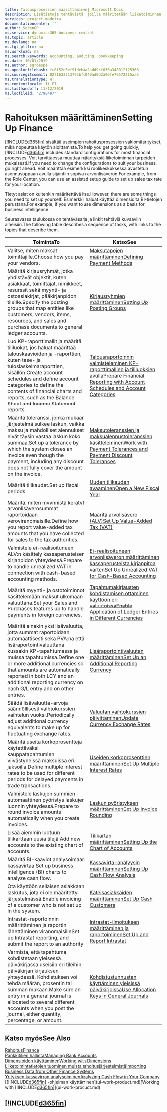 ```yaml
---
title: Talousprosessien määrittäminen| Microsoft Docs
description: Lisätietoja tehtävistä, joilla määritetään liiketoiminnan taloushallinto laskentatoimen, tilintarkastuksen tai kirjanpidon tarpeita varten.
services: project-madeira
documentationcenter: ''
author: SorenGP
ms.service: dynamics365-business-central
ms.topic: article
ms.devlang: na
ms.tgt_pltfrm: na
ms.workload: na
ms.search.keywords: accounting, auditing, bookkeeping
ms.date: 10/01/2019
ms.author: sgroespe
ms.openlocfilehash: fc8f52e5ef9fdeb8a2add9cf030a348012f25366
ms.sourcegitcommit: 02f1633213793bfc040ad0d2a96fe76572215aa5
ms.translationtype: HT
ms.contentlocale: fi-FI
ms.lasthandoff: 11/12/2019
ms.locfileid: "2798497"
---
```

# <a name="setting-up-finance"></a><span data-ttu-id="5e44e-103">Rahoituksen määrittäminen</span><span class="sxs-lookup"><span data-stu-id="5e44e-103">Setting Up Finance</span></span>
<span data-ttu-id="5e44e-104">[!INCLUDE[d365fin](includes/d365fin_md.md)] sisältää useimpien rahoitusprosessien vakiomääritykset, mikä nopeuttaa käytön aloittamista.</span><span class="sxs-lookup"><span data-stu-id="5e44e-104">To help you get going quickly, [!INCLUDE[d365fin](includes/d365fin_md.md)] includes standard configurations for most financial processes.</span></span> <span data-ttu-id="5e44e-105">Voit tarvittaessa muuttaa määrityksiä liiketoiminnan tarpeiden mukaisesti.</span><span class="sxs-lookup"><span data-stu-id="5e44e-105">If you need to change the configurations to suit your business, go right ahead.</span></span> <span data-ttu-id="5e44e-106">Voit määrittää esimerkiksi roolikeskuksessa avustetun asennusoppaan avulla sijaintiin sopivan arvonlisäveron.</span><span class="sxs-lookup"><span data-stu-id="5e44e-106">For example, from the Role Center, you can use an assisted setup guide to set up sales tax rate for your location.</span></span>  

<span data-ttu-id="5e44e-107">Tietyt asiat on kuitenkin määritettävä itse.</span><span class="sxs-lookup"><span data-stu-id="5e44e-107">However, there are some things you need to set up yourself.</span></span> <span data-ttu-id="5e44e-108">Esimerkki: haluat käyttää dimensioita BI-tietojen perustana.</span><span class="sxs-lookup"><span data-stu-id="5e44e-108">For example, if you want to use dimensions as a basis for business intelligence.</span></span>  

<span data-ttu-id="5e44e-109">Seuraavassa taulukossa on tehtäväsarja ja linkit tehtäviä kuvaaviin aiheisiin.</span><span class="sxs-lookup"><span data-stu-id="5e44e-109">The following table describes a sequence of tasks, with links to the topics that describe them.</span></span>

| <span data-ttu-id="5e44e-110">Toiminta</span><span class="sxs-lookup"><span data-stu-id="5e44e-110">To</span></span> | <span data-ttu-id="5e44e-111">Katso</span><span class="sxs-lookup"><span data-stu-id="5e44e-111">See</span></span> |
| --- | --- |
| <span data-ttu-id="5e44e-112">Valitse, miten maksat toimittajille.</span><span class="sxs-lookup"><span data-stu-id="5e44e-112">Choose how you pay your vendors.</span></span> |[<span data-ttu-id="5e44e-113">Maksutapojen määrittäminen</span><span class="sxs-lookup"><span data-stu-id="5e44e-113">Defining Payment Methods</span></span>](finance-payment-methods.md) |
| <span data-ttu-id="5e44e-114">Määritä kirjausryhmät, jotka yhdistävät objektit, kuten asiakkaat, toimittajat, nimikkeet, resurssit sekä myynti- ja ostoasiakirjat, pääkirjanpidon tileille.</span><span class="sxs-lookup"><span data-stu-id="5e44e-114">Specify the posting groups that map entities like customers, vendors, items, resources, and sales and purchase documents to general ledger accounts.</span></span> |[<span data-ttu-id="5e44e-115">Kirjausryhmien määrittäminen</span><span class="sxs-lookup"><span data-stu-id="5e44e-115">Setting Up Posting Groups</span></span>](finance-posting-groups.md)|
|<span data-ttu-id="5e44e-116">Luo KP-raporttimallit ja määritä tililuokat, jos haluat määrittää talouskaavioiden ja -raporttien, kuten tase- ja tuloslaskelmaraporttien, sisällön.</span><span class="sxs-lookup"><span data-stu-id="5e44e-116">Create account schedules and define account categories to define the contents of financial charts and reports, such as the Balance Sheet and Income Statement reports.</span></span>|[<span data-ttu-id="5e44e-117">Talousraportoinnin valmisteleminen KP-raporttimallien ja tililuokkien avulla</span><span class="sxs-lookup"><span data-stu-id="5e44e-117">Prepare Financial Reporting with Account Schedules and Account Categories</span></span>](bi-how-work-account-schedule.md)|
|<span data-ttu-id="5e44e-118">Määritä toleranssi, jonka mukaan järjestelmä sulkee laskun, vaikka maksu ja mahdolliset alennukset eivät täysin vastaa laskun koko summaa.</span><span class="sxs-lookup"><span data-stu-id="5e44e-118">Set up a tolerance by which the system closes an invoice even though the payment, including any discount, does not fully cover the amount on the invoice.</span></span>|[<span data-ttu-id="5e44e-119">Maksutoleranssien ja maksualennustoleranssien käsitteleminen</span><span class="sxs-lookup"><span data-stu-id="5e44e-119">Work with Payment Tolerances and Payment Discount Tolerances</span></span>](finance-payment-tolerance-and-payment-discount-tolerance.md)|
| <span data-ttu-id="5e44e-120">Määritä tilikaudet.</span><span class="sxs-lookup"><span data-stu-id="5e44e-120">Set up fiscal periods.</span></span> |[<span data-ttu-id="5e44e-121">Uuden tilikauden avaaminen</span><span class="sxs-lookup"><span data-stu-id="5e44e-121">Open a New Fiscal Year</span></span>](finance-how-open-new-fiscal-year.md) |
| <span data-ttu-id="5e44e-122">Määritä, miten myynnistä kerätyt arvonlisäverosummat raportoidaan veroviranomaisille.</span><span class="sxs-lookup"><span data-stu-id="5e44e-122">Define how you report value-added tax amounts that you have collected for sales to the tax authorities.</span></span> |[<span data-ttu-id="5e44e-123">Määritä arvolisävero (ALV)</span><span class="sxs-lookup"><span data-stu-id="5e44e-123">Set Up Value-Added Tax (VAT)</span></span>](finance-setup-vat.md)|
|<span data-ttu-id="5e44e-124">Valmistele ei-realisoituneen ALV:n käsittely kassaperusteisen kirjanpidon yhteydessä.</span><span class="sxs-lookup"><span data-stu-id="5e44e-124">Prepare to handle unrealized VAT in connection with cash-based accounting methods.</span></span>|[<span data-ttu-id="5e44e-125">Ei-realisoituneen arvonlisäveron määrittäminen kassaperusteista kirjanpitoa varten</span><span class="sxs-lookup"><span data-stu-id="5e44e-125">Set Up Unrealized VAT for Cash-Based Accounting</span></span>](finance-setup-unrealized-vat.md)|
| <span data-ttu-id="5e44e-126">Määritä myynti- ja ostotoiminnot käsittelemään maksut ulkomaan valuuttana.</span><span class="sxs-lookup"><span data-stu-id="5e44e-126">Set your Sales and Purchases features up to handle payments in foreign currencies.</span></span>|[<span data-ttu-id="5e44e-127">Tapahtumakirjausten kohdistamisen ottaminen käyttöön eri valuutoissa</span><span class="sxs-lookup"><span data-stu-id="5e44e-127">Enable Application of Ledger Entries in Different Currencies</span></span>](finance-how-enable-application-ledger-entries-different-currencies.md)
|<span data-ttu-id="5e44e-128">Määritä ainakin yksi lisävaluutta, jotta summat raportoidaan automaattisesti sekä PVA:na että lisäraportointivaluuttana kussakin KP-tapahtumassa ja muissa tapahtumissa.</span><span class="sxs-lookup"><span data-stu-id="5e44e-128">Define one or more additional currencies so that amounts are automatically reported in both LCY and an additional reporting currency on each G/L entry and on other entries.</span></span>|[<span data-ttu-id="5e44e-129">Lisäraportointivaluutan määrittäminen</span><span class="sxs-lookup"><span data-stu-id="5e44e-129">Set Up an Additional Reporting Currency</span></span>](finance-how-setup-additional-currencies.md)|
|<span data-ttu-id="5e44e-130">Säädä lisävaluutta-arvoja säännöllisesti vaihtokurssien vaihtelun vuoksi.</span><span class="sxs-lookup"><span data-stu-id="5e44e-130">Periodically adjust additional currency equivalents to make up for fluctuating exchange rates.</span></span>|[<span data-ttu-id="5e44e-131">Valuutan vaihtokurssien päivittäminen</span><span class="sxs-lookup"><span data-stu-id="5e44e-131">Update Currency Exchange Rates</span></span>](finance-how-update-currencies.md)|
|<span data-ttu-id="5e44e-132">Määritä useita korkoprosentteja käytettäväksi kauppatapahtumien viivästyneissä maksuissa eri jaksoilla.</span><span class="sxs-lookup"><span data-stu-id="5e44e-132">Define multiple interest rates to be used for different periods for delayed payments in trade transactions.</span></span>|[<span data-ttu-id="5e44e-133">Useiden korkoprosenttien määrittäminen</span><span class="sxs-lookup"><span data-stu-id="5e44e-133">Set Up Multiple Interest Rates</span></span>](finance-how-to-set-up-multiple-interest-rates.md)|
|<span data-ttu-id="5e44e-134">Valmistele laskujen summien automaattinen pyöristys laskujen luonnin yhteydessä.</span><span class="sxs-lookup"><span data-stu-id="5e44e-134">Prepare to round invoice amounts automatically when you create invoices.</span></span>|[<span data-ttu-id="5e44e-135">Laskun pyöristyksen määrittäminen</span><span class="sxs-lookup"><span data-stu-id="5e44e-135">Set Up Invoice Rounding</span></span>](finance-set-up-invoice-rounding.md)|
| <span data-ttu-id="5e44e-136">Lisää aiemmin luotuun tilikarttaan uusia tilejä.</span><span class="sxs-lookup"><span data-stu-id="5e44e-136">Add new accounts to the existing chart of accounts.</span></span> |[<span data-ttu-id="5e44e-137">Tilikartan määrittäminen</span><span class="sxs-lookup"><span data-stu-id="5e44e-137">Setting Up the Chart of Accounts</span></span>](finance-setup-chart-accounts.md) |
| <span data-ttu-id="5e44e-138">Määritä BI-kaaviot analysoimaan kassavirtaa.</span><span class="sxs-lookup"><span data-stu-id="5e44e-138">Set up business intelligence (BI) charts to analyze cash flow.</span></span> |[<span data-ttu-id="5e44e-139">Kassavirta-analyysin määrittäminen</span><span class="sxs-lookup"><span data-stu-id="5e44e-139">Setting Up Cash Flow Analysis</span></span>](finance-setup-cash-flow-analyses.md) |
|<span data-ttu-id="5e44e-140">Ota käyttöön sellaisen asiakkaan laskutus, jota ei ole määritetty järjestelmässä.</span><span class="sxs-lookup"><span data-stu-id="5e44e-140">Enable invoicing of a customer who is not set up in the system.</span></span>|[<span data-ttu-id="5e44e-141">Käteisasiakkaiden määrittäminen</span><span class="sxs-lookup"><span data-stu-id="5e44e-141">Set Up Cash Customers</span></span>](finance-how-to-set-up-cash-customers.md)|
| <span data-ttu-id="5e44e-142">Intrastat-raportoinnin määrittäminen ja raportin lähettäminen viranomaisille</span><span class="sxs-lookup"><span data-stu-id="5e44e-142">Set up Intrastat reporting, and submit the report to an authority</span></span> | [<span data-ttu-id="5e44e-143">Intrastat-ilmoituksen määrittäminen ja raportoiminen</span><span class="sxs-lookup"><span data-stu-id="5e44e-143">Set Up and Report Intrastat</span></span>](finance-how-setup-report-intrastat.md)|
|<span data-ttu-id="5e44e-144">Varmista, että tapahtuma kohdistetaan yleisessä päiväkirjassa useisiin eri tileihin päiväkirjan kirjauksen yhteydessä. Kohdistuksen voi tehdä määrän, prosentin tai summan mukaan.</span><span class="sxs-lookup"><span data-stu-id="5e44e-144">Make sure an entry in a general journal is allocated to several different accounts when you post the journal, either quantity, percentage, or amount.</span></span>|[<span data-ttu-id="5e44e-145">Kohdistustunnusten käyttäminen yleisissä päiväkirjoissa</span><span class="sxs-lookup"><span data-stu-id="5e44e-145">Use Allocation Keys in General Journals</span></span>](ui-how-use-allocation-keys-general-journals.md)|

## <a name="see-also"></a><span data-ttu-id="5e44e-146">Katso myös</span><span class="sxs-lookup"><span data-stu-id="5e44e-146">See Also</span></span>
[<span data-ttu-id="5e44e-147">Rahoitus</span><span class="sxs-lookup"><span data-stu-id="5e44e-147">Finance</span></span>](finance.md)  
[<span data-ttu-id="5e44e-148">Pankkitilien hallinta</span><span class="sxs-lookup"><span data-stu-id="5e44e-148">Managing Bank Accounts</span></span>](bank-manage-bank-accounts.md)  
[<span data-ttu-id="5e44e-149">Dimensioiden käyttäminen</span><span class="sxs-lookup"><span data-stu-id="5e44e-149">Working with Dimensions</span></span>](finance-dimensions.md)  
[<span data-ttu-id="5e44e-150">Liiketoimintatietojen tuominen muista rahoitusjärjestelmistä</span><span class="sxs-lookup"><span data-stu-id="5e44e-150">Importing Business Data from Other Finance Systems</span></span>](across-import-data-configuration-packages.md)  
[<span data-ttu-id="5e44e-151">Yrityksen kassavirran analysoiminen</span><span class="sxs-lookup"><span data-stu-id="5e44e-151">Analyzing Cash Flow in Your Company</span></span>](finance-analyze-cash-flow.md)  
<span data-ttu-id="5e44e-152">[[!INCLUDE[d365fin](includes/d365fin_md.md)] -ohjelman käyttäminen](ui-work-product.md)</span><span class="sxs-lookup"><span data-stu-id="5e44e-152">[Working with [!INCLUDE[d365fin](includes/d365fin_md.md)]](ui-work-product.md)</span></span>  

## [!INCLUDE[d365fin](includes/free_trial_md.md)]  
